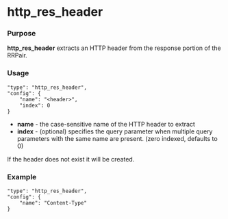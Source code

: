 # http_res_header

### Purpose

**http_res_header** extracts an HTTP header from the response portion of the RRPair.

### Usage

```
"type": "http_res_header",
"config": {
    "name": "<header>",
    "index": 0
}
```

- **name** - the case-sensitive name of the HTTP header to extract
- **index** - (optional) specifies the query parameter when multiple query parameters with the same name are present. (zero indexed, defaults to 0)

If the header does not exist it will be created.

### Example

```
"type": "http_res_header",
"config": {
    "name": "Content-Type"
}
```
